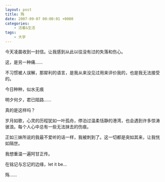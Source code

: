 ```yaml
---
layout: post
title: 殇
date: 2007-09-07 00:00:01 +0000
categories:
    - 活着&生活
tags:
    - 大学
---
```


今天凌晨收到一封信。让我感到从此以往没有过的失落和伤心。

这，是另一种痛……

不习惯被人误解，那犀利的语言，是我从来没见过用来评价我的，也是我无法接受的。

今日种种，似水无痕

明夕何夕，君已陌路……

真的是这样吗？

岁月如歌，心灵的历程犹如一叶孤舟，停泊过温柔恬静的港湾，也会遇到许多惊涛骇浪。每个人心中总有一些无法抹去的伤痕。

正如三妹所说的我最不爱听的话一样，我被刺到了。这一切都是突如其来，让我恍如隔世。

我想重温一遍阿甘正传。

在铭记与忘记的边缘，let it be...

殇……


